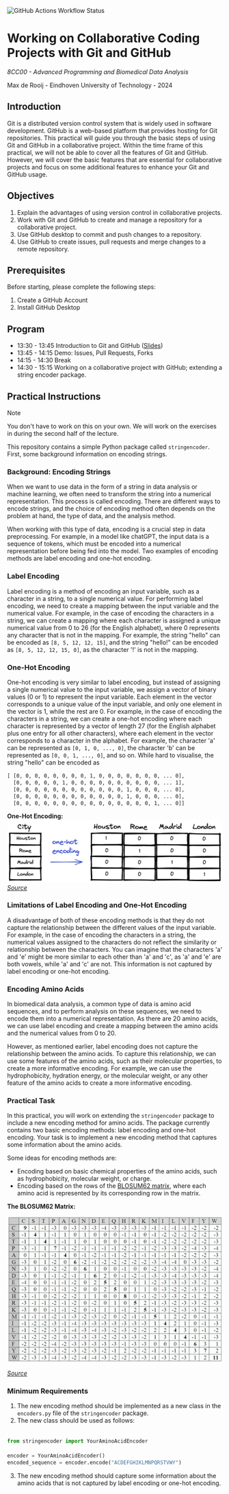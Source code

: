 ![GitHub Actions Workflow Status](https://img.shields.io/github/actions/workflow/status/Computational-Biology-TUe/8cc00/python-package-conda.yml?label=Tests)


# Working on Collaborative Coding Projects with Git and GitHub
*8CC00 - Advanced Programming and Biomedical Data Analysis*

Max de Rooij - Eindhoven University of Technology - 2024

## Introduction
Git is a distributed version control system that is widely used in software 
development. GitHub is a web-based platform that provides hosting for Git 
repositories. This practical will guide you through the basic steps of using 
Git and GitHub in a collaborative project. Within the time frame of this 
practical, we will not be able  to cover all the features of Git and GitHub. 
However, we will cover the basic features that are essential for collaborative 
projects and focus on some additional features to enhance your Git and GitHub 
usage.

## Objectives
1. Explain the advantages of using version control in collaborative projects.
2. Work with Git and GitHub to create and manage a repository for a collaborative project.
3. Use GitHub desktop to commit and push changes to a repository.
4. Use GitHub to create issues, pull requests and merge changes to a remote repository.

## Prerequisites
Before starting, please complete the following steps:
1. Create a GitHub Account
2. Install GitHub Desktop

## Program

- 13:30 - 13:45 Introduction to Git and GitHub ([Slides](assets/lecture_slides.pdf))
- 13:45 - 14:15 Demo: Issues, Pull Requests, Forks
- 14:15 - 14:30 Break
- 14:30 - 15:15 Working on a collaborative project with GitHub; extending a string encoder package.

## Practical Instructions
> [!NOTE]
> You don't have to work on this on your own. We will work on the exercises in during the second half of the lecture.

This repository contains a simple Python package called `stringencoder`. First, some background information on encoding strings.

### Background: Encoding Strings
When we want to use data in the form of a string in data analysis or machine learning, we often need to transform
the string into a numerical representation. This process is called encoding. There are different ways to encode strings, and the choice of encoding method often depends on the problem at hand, the type of data, and the analysis method. 

When working with this type of data, encoding is a crucial step in data preprocessing. For example, in a model like chatGPT, the input data is a sequence of tokens, which must be encoded into a numerical representation before being fed into the model. Two examples of encoding methods are label encoding and one-hot encoding.

### Label Encoding
Label encoding is a method of encoding an input variable, such as a character in a string, to a single numerical value. For performing label encoding, we need to create a mapping between the input variable and the numerical value. For example, in the case of encoding the characters in a string, we can create a mapping where each character is assigned a unique numerical value from 0 to 26 (for the English alphabet), where 0 represents any character that is not in the mapping. For example, the string "hello" can be encoded as `[8, 5, 12, 12, 15]`, and the string "hello!" can be encoded as `[8, 5, 12, 12, 15, 0]`, as the character '!' is not in the mapping.

### One-Hot Encoding
One-hot encoding is very similar to label encoding, but instead of assigning a single numerical value to the input variable, we assign a vector of binary values (0 or 1) to represent the input variable. Each element in the vector corresponds to a unique value of the input variable, and only one element in the vector is 1, while the rest are 0. For example, in the case of encoding the characters in a string, we can create a one-hot encoding where each character is represented by a vector of length 27 (for the English alphabet plus one entry for all other characters), where each element in the vector corresponds to a character in the alphabet. For example, the character 'a' can be represented as `[0, 1, 0, ..., 0]`, the character 'b' can be represented as `[0, 0, 1, ..., 0]`, and so on. While hard to visualise, the string "hello" can be encoded as 
```
[ [0, 0, 0, 0, 0, 0, 0, 0, 1, 0, 0, 0, 0, 0, 0, 0, ... 0],
  [0, 0, 0, 0, 0, 1, 0, 0, 0, 0, 0, 0, 0, 0, 0, 0, ... 1],
  [0, 0, 0, 0, 0, 0, 0, 0, 0, 0, 0, 0, 1, 0, 0, 0, ... 0],
  [0, 0, 0, 0, 0, 0, 0, 0, 0, 0, 0, 0, 1, 0, 0, 0, ... 0],
  [0, 0, 0, 0, 0, 0, 0, 0, 0, 0, 0, 0, 0, 0, 0, 1, ... 0]]
```

**One-Hot Encoding:**
![One-Hot Encoding](assets/onehotencoding.png)
*[Source](https://towardsdatascience.com/scikit-learn-1-1-comes-with-an-improved-onehotencoder-5a1f939da190)*

### Limitations of Label Encoding and One-Hot Encoding
A disadvantage of both of these encoding methods is that they do not capture the relationship between the different values of the input variable. For example, in the case of encoding the characters in a string, the numerical values assigned to the characters do not reflect the similarity or relationship between the characters. You can imagine that the characters 'a' and 'e' might be more similar to each other than 'a' and 'c', as 'a' and 'e' are both vowels, while 'a' and 'c' are not. This information is not captured by label encoding or one-hot encoding.

### Encoding Amino Acids
In biomedical data analysis, a common type of data is amino acid sequences, and to perform analysis on these sequences, we need to encode them into a numerical representation. As there are 20 amino acids, we can use label encoding and create a mapping between the amino acids and the numerical values from 0 to 20. 

However, as mentioned earlier, label encoding does not capture the relationship between the amino acids. To capture this relationship, we can use some features of the amino acids, such as their molecular properties, to create a more informative encoding. For example, we can use the hydrophobicity, hydration energy, or the molecular weight, or any other feature of the amino acids to create a more informative encoding.

### Practical Task
In this practical, you will work on extending the `stringencoder` package to include a new encoding method for amino acids. The package currently contains two basic encoding methods: label encoding and one-hot encoding. Your task is to implement a new encoding method that captures some information about the amino acids. 

Some ideas for encoding methods are:
- Encoding based on basic chemical properties of the amino acids, such as hydrophobicity, molecular weight, or charge.
- Encoding based on the rows of the [BLOSUM62 matrix](https://en.wikipedia.org/wiki/BLOSUM), where each amino acid is represented by its corresponding row in the matrix.

**The BLOSUM62 Matrix:**

![Blosum Matrix](assets/blosum62.jpg)

*[Source](https://www.sciencedirect.com/topics/biochemistry-genetics-and-molecular-biology/blosum)*

### Minimum Requirements
1. The new encoding method should be implemented as a new class in the `encoders.py` file of the `stringencoder` package.
2. The new class should be used as follows:
```python

from stringencoder import YourAminoAcidEncoder

encoder = YourAminoAcidEncoder()
encoded_sequence = encoder.encode("ACDEFGHIKLMNPQRSTVWY")
```
3. The new encoding method should capture some information about the amino acids that is not captured by label encoding or one-hot encoding.



